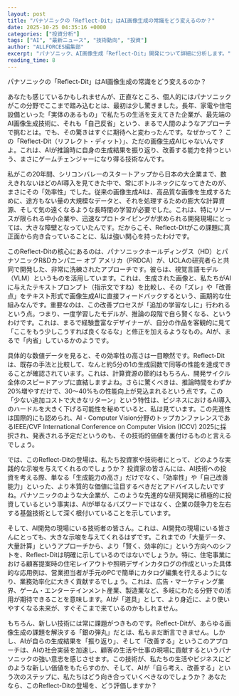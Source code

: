 ```yaml
---
layout: post
title: "パナソニックの「Reflect-Dit」はAI画像生成の常識をどう変えるのか？"
date: 2025-10-25 04:35:16 +0000
categories: ["投資分析"]
tags: ["AI", "最新ニュース", "技術動向", "投資"]
author: "ALLFORCES編集部"
excerpt: "パナソニック、AI画像生成「Reflect-Dit」開発について詳細に分析します。"
reading_time: 8
---
```


パナソニックの「Reflect-Dit」はAI画像生成の常識をどう変えるのか？

あなたも感じているかもしれませんが、正直なところ、個人的にはパナソニックがこの分野でここまで踏み込むとは、最初は少し驚きました。長年、家電や住宅設備といった「実体のあるもの」で私たちの生活を支えてきた企業が、最先端のAI画像生成技術に、それも「自己反省」という、まるで人間のようなアプローチで挑むとは。でも、その驚きはすぐに期待へと変わったんです。なぜかって？ この「Reflect-Dit（リフレクト・ディット）」、ただの画像生成AIじゃないんですよ。これは、AIが推論時に自身の生成結果を振り返り、改善する能力を持つという、まさにゲームチェンジャーになり得る技術なんです。

私がこの20年間、シリコンバレーのスタートアップから日本の大企業まで、数えきれないほどのAI導入を見てきた中で、常にボトルネックになってきたのが、まさにその「効率性」でした。従来の画像生成AIは、高品質な画像を生成するために、途方もない量の大規模なデータと、それを処理するための膨大な計算資源、そして気の遠くなるような長時間の学習が必要でした。これは、特にリソースが限られる中小企業や、迅速なプロトタイピングが求められる開発現場にとっては、大きな障壁となっていたんです。だからこそ、Reflect-Ditがこの課題に真正面から向き合っていることに、私は強い関心を持ったわけです。

このReflect-Ditの核心にあるのは、パナソニックホールディングス（HD）とパナソニックR&Dカンパニー オブ アメリカ（PRDCA）が、UCLAの研究者らと共同で開発した、非常に洗練されたアプローチです。彼らは、視覚言語モデル（VLM）というものを活用しています。これは、生成された画像と、私たちがAIに与えたテキストプロンプト（指示文ですね）を比較し、その「ズレ」や「改善点」をテキスト形式で画像生成AIに直接フィードバックするという、画期的な仕組みなんです。重要なのは、この改善プロセスが「追加の学習なしに」行われるという点。つまり、一度学習したモデルが、推論の段階で自ら賢くなる、というわけです。これは、まるで経験豊富なデザイナーが、自分の作品を客観的に見て「ここをもう少しこうすれば良くなるな」と修正を加えるようなもの。AIが、まるで「内省」しているかのようです。

具体的な数値データを見ると、その効率性の高さは一目瞭然です。Reflect-Ditは、既存の手法と比較して、なんと約5分の1の生成回数で同等の性能を達成できることが確認されています。これは、計算資源の節約はもちろん、開発サイクル全体のスピードアップに直結しますよね。さらに驚くべきは、推論時間をわずか20%増やすだけで、30〜40%もの性能向上が見込まれるという点です。この「少ない追加コストで大きなリターン」という特性は、ビジネスにおけるAI導入のハードルを大きく下げる可能性を秘めていると、私は見ています。この先進性は国際的にも認められ、AI・Computer Vision分野のトップカンファレンスであるIEEE/CVF International Conference on Computer Vision (ICCV) 2025に採択され、発表される予定だというのも、その技術的価値を裏付けるものと言えるでしょう。

では、このReflect-Ditの登場は、私たち投資家や技術者にとって、どのような実践的な示唆を与えてくれるのでしょうか？ 投資家の皆さんには、AI技術への投資を考える際、単なる「生成能力の高さ」だけでなく、「効率性」や「自己改善能力」といった、より本質的な価値に注目するべきだとアドバイスしたいですね。パナソニックのような大企業が、このような先進的な研究開発に積極的に投資しているという事実は、AIが単なるバズワードではなく、企業の競争力を左右する基盤技術として深く根付いていることを示しています。

そして、AI開発の現場にいる技術者の皆さん。これは、AI開発の現場にいる皆さんにとっても、大きな示唆を与えてくれるはずです。これまでの「大量データ、大量計算」というアプローチから、より「賢く、効率的に」という方向へのシフトを、Reflect-Ditは明確に示しているのではないでしょうか。特に、住宅事業における顧客提案時の住宅レイアウトや照明デザインカタログの作成といった具体的な応用例は、営業担当者が手元のPCで簡単にカタログ編集を行えるようになり、業務効率化に大きく貢献するでしょう。これは、広告・マーケティング業界、ゲーム・エンターテインメント産業、製造業など、多岐にわたる分野での活用が期待できることを意味します。AIが「道具」として、より身近に、より使いやすくなる未来が、すぐそこまで来ているのかもしれません。

もちろん、新しい技術には常に課題がつきものです。Reflect-Ditが、あらゆる画像生成の課題を解決する「銀の弾丸」だとは、私もまだ断言できません。しかし、AIが自らの生成結果を「振り返り」、そして「改善する」というこのアプローチは、AIの社会実装を加速し、顧客の生活や仕事の現場に貢献するというパナソニックの強い意志を感じさせます。この技術が、私たちの生活やビジネスにどのような新しい価値をもたらすのか、そして、AIが「自ら考え、改善する」という次のステップに、私たちはどう向き合っていくべきなのでしょうか？ あなたなら、このReflect-Ditの登場を、どう評価しますか？

